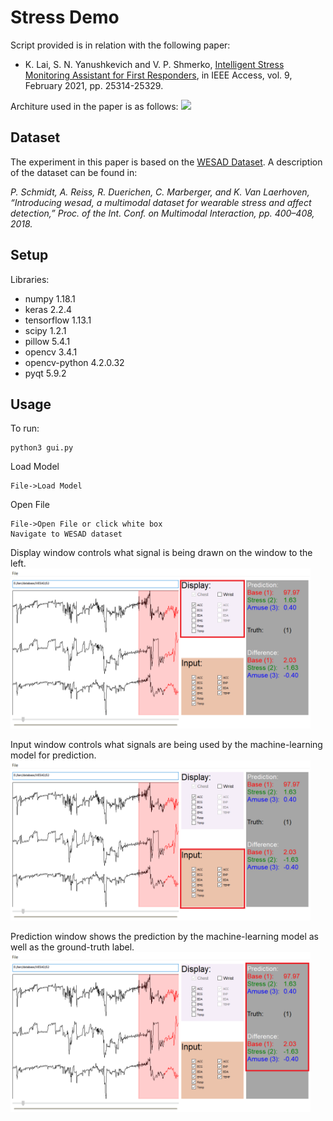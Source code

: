 # Stress Demo

Script provided is in relation with the following paper:

- K. Lai, S. N. Yanushkevich and V. P. Shmerko, [Intelligent Stress Monitoring Assistant for First Responders](https://ieeexplore.ieee.org/document/9348878), in IEEE Access, vol. 9, February 2021, pp. 25314-25329.

Architure used in the paper is as follows:
![](tcn.png)

## Dataset
The experiment in this paper is based on the [WESAD Dataset](https://archive.ics.uci.edu/ml/datasets/WESAD+%28Wearable+Stress+and+Affect+Detection%29). A description of the dataset can be found in:

*P. Schmidt, A. Reiss, R. Duerichen, C. Marberger, and K. Van Laerhoven, “Introducing wesad, a multimodal dataset for wearable stress and affect detection,” Proc. of the Int. Conf. on Multimodal Interaction, pp. 400–408, 2018.*

## Setup
Libraries:
- numpy 1.18.1
- keras 2.2.4
- tensorflow 1.13.1
- scipy 1.2.1
- pillow 5.4.1
- opencv 3.4.1
- opencv-python 4.2.0.32
- pyqt 5.9.2

## Usage
To run:
```
python3 gui.py
```

Load Model 
```
File->Load Model
```

Open File
```
File->Open File or click white box
Navigate to WESAD dataset
```
Display window controls what signal is being drawn on the window to the left.
<img src="disp.png" width="480"/>

Input window controls what signals are being used by the machine-learning model for prediction.
<img src="inp.png" width="480"/>

Prediction window shows the prediction by the machine-learning model as well as the ground-truth label.
<img src="pred.png" width="480"/>
